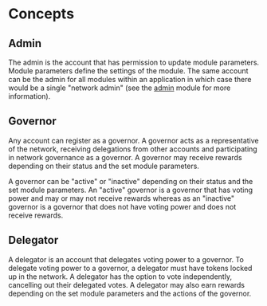 # Concepts

## Admin

The admin is the account that has permission to update module parameters. Module parameters define the settings of the module. The same account can be the admin for all modules within an application in which case there would be a single "network admin" (see the [admin](https://docs.chora.io/specs/mods/admin/) module for more information).

## Governor

Any account can register as a governor. A governor acts as a representative of the network, receiving delegations from other accounts and participating in network governance as a governor. A governor may receive rewards depending on their status and the set module parameters.

A governor can be "active" or "inactive" depending on their status and the set module parameters. An "active" governor is a governor that has voting power and may or may not receive rewards whereas as an "inactive" governor is a governor that does not have voting power and does not receive rewards. 

## Delegator

A delegator is an account that delegates voting power to a governor. To delegate voting power to a governor, a delegator must have tokens locked up in the network. A delegator has the option to vote independently, cancelling out their delegated votes. A delegator may also earn rewards depending on the set module parameters and the actions of the governor.
